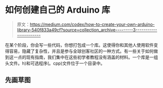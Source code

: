 # 如何创建自己的 Arduino 库

> 原文：<https://medium.com/codex/how-to-create-your-own-arduino-library-540f833a49cf?source=collection_archive---------3----------------------->

在某个阶段，你会写一些代码，你想打包成一个库。这使得你和其他人使用软件变得容易，隐藏了复杂性，并且是参与全球创客社区的一种方式。有一些关于如何做到这一点的现有指南，我们集中在这些初学者教程没有涵盖的材料。一个库是一组头文件。h)和可选程序(。cpp)文件位于一个目录中。

## 先画草图